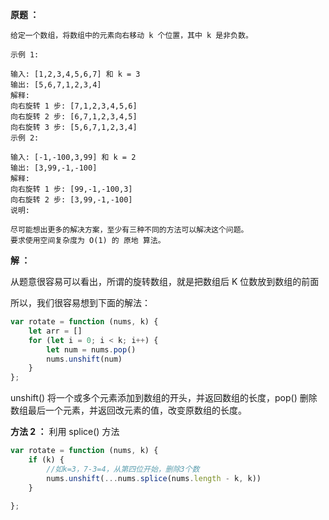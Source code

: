 **原题 ：**

```
给定一个数组，将数组中的元素向右移动 k 个位置，其中 k 是非负数。

示例 1:

输入: [1,2,3,4,5,6,7] 和 k = 3
输出: [5,6,7,1,2,3,4]
解释:
向右旋转 1 步: [7,1,2,3,4,5,6]
向右旋转 2 步: [6,7,1,2,3,4,5]
向右旋转 3 步: [5,6,7,1,2,3,4]
示例 2:

输入: [-1,-100,3,99] 和 k = 2
输出: [3,99,-1,-100]
解释: 
向右旋转 1 步: [99,-1,-100,3]
向右旋转 2 步: [3,99,-1,-100]
说明:

尽可能想出更多的解决方案，至少有三种不同的方法可以解决这个问题。
要求使用空间复杂度为 O(1) 的 原地 算法。
```

**解 ：**

从题意很容易可以看出，所谓的旋转数组，就是把数组后 K 位数放到数组的前面

所以，我们很容易想到下面的解法：

```js
var rotate = function (nums, k) {
    let arr = []
    for (let i = 0; i < k; i++) {
        let num = nums.pop()
        nums.unshift(num)
    }
};
```

unshift() 将一个或多个元素添加到数组的开头，并返回数组的长度，pop() 删除数组最后一个元素，并返回改元素的值，改变原数组的长度。



**方法 2 ：** 利用 splice() 方法

```js
var rotate = function (nums, k) {
    if (k) {
        //如k=3，7-3=4，从第四位开始，删除3个数
        nums.unshift(...nums.splice(nums.length - k, k))
    }

};
```



